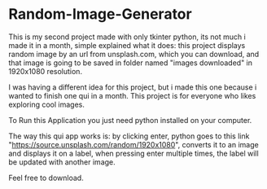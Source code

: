 # Random-Image-Generator

This is my second project made with only tkinter python, its not much i made it in a month, simple explained what it does:
this project displays random image by an url from unsplash.com, which you can download,
and that image is going to be saved in folder named "images downloaded" in 1920x1080 resolution.

I was having a different idea for this project, but i made this one because i wanted to finish one qui in a month.
This project is for everyone who likes exploring cool images.

To Run this Application you just need python installed on your computer.

The way this qui app works is:
by clicking enter, python goes to this link "https://source.unsplash.com/random/1920x1080",
converts it to an image and displays it on a label, when pressing enter multiple times, the label will be updated with another image.

Feel free to download.
